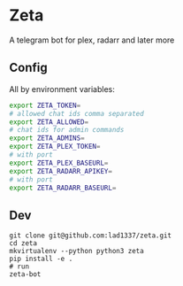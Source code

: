 # Zeta

A telegram bot for plex, radarr and later more

## Config

All by environment variables:

```sh
export ZETA_TOKEN=
# allowed chat ids comma separated
export ZETA_ALLOWED=
# chat ids for admin commands
export ZETA_ADMINS=
export ZETA_PLEX_TOKEN=
# with port
export ZETA_PLEX_BASEURL=
export ZETA_RADARR_APIKEY=
# with port
export ZETA_RADARR_BASEURL=
```

## Dev

```
git clone git@github.com:lad1337/zeta.git
cd zeta
mkvirtualenv --python python3 zeta
pip install -e .
# run
zeta-bot
```